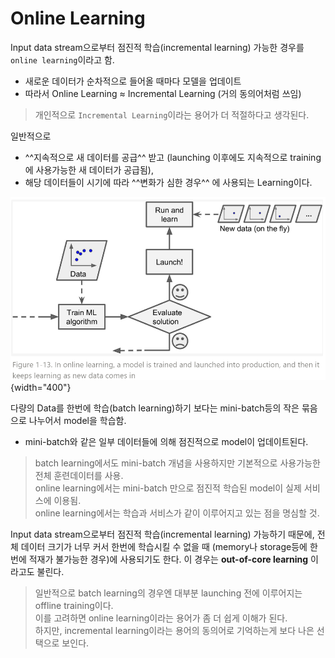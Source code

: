 # Online Learning

Input data stream으로부터 점진적 학습(incremental learning) 가능한 경우를 `online learning`이라고 함.

* 새로운 데이터가 순차적으로 들어올 때마다 모델을 업데이트
* 따라서 Online Learning ≈ Incremental Learning (거의 동의어처럼 쓰임)

> 개인적으로 `Incremental Learning`이라는 용어가 더 적절하다고 생각된다.

일반적으로 

* ^^지속적으로 새 데이터를 공급^^ 받고 (launching 이후에도 지속적으로 training에 사용가능한 새 데이터가 공급됨), 
* 해당 데이터들이 시기에 따라 ^^변화가 심한 경우^^ 에 사용되는 Learning이다.

![](../img/ch00/online_learning.png){width="400"}

다량의 Data를 한번에 학습(batch learning)하기 보다는 mini-batch등의 작은 묶음으로 나누어서 model을 학습함.

* mini-batch와 같은 일부 데이터들에 의해 점진적으로 model이 업데이트된다.

> batch learning에서도 mini-batch 개념을 사용하지만 기본적으로 사용가능한 전체 훈련데이터를 사용.  
> online learning에서는 mini-batch 만으로 점진적 학습된 model이 실제 서비스에 이용됨.  
> online learning에서는 학습과 서비스가 같이 이루어지고 있는 점을 명심할 것.

Input data stream으로부터 점진적 학습(incremental learning) 가능하기 때문에, 전체 데이터 크기가 너무 커서 한번에 학습시킬 수 없을 때 (memory나 storage등에 한번에 적재가 불가능한 경우)에 사용되기도 한다. 이 경우는 **out-of-core learning** 이라고도 불린다. 

> 일반적으로 batch learning의 경우엔 대부분 launching 전에 이루어지는 offline training이다.  
> 이를 고려하면 online learning이라는 용어가 좀 더 쉽게 이해가 된다.  
> 하지만, incremental learning이라는 용어의 동의어로 기억하는게 보다 나은 선택으로 보인다. 